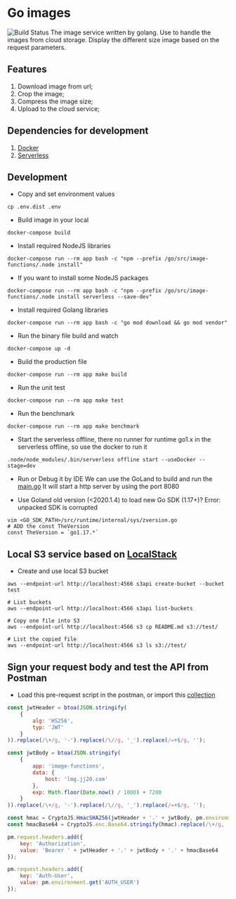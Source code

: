 # Go images
![Build Status](https://github.com/waxmoth/images/actions/workflows/build/badge.svg?branch=master)
The image service written by golang. 
Use to handle the images from cloud storage. Display the different size image based on the request parameters.

## Features
1. Download image from url;
2. Crop the image;
3. Compress the image size;
4. Upload to the cloud service;

## Dependencies for development
1. [Docker](https://www.docker.com/)
2. [Serverless](https://www.serverless.com/)

## Development
* Copy and set environment values
```shell script
cp .env.dist .env
```

* Build image in your local
```shell script
docker-compose build
```

* Install required NodeJS libraries
```shell script
docker-compose run --rm app bash -c "npm --prefix /go/src/image-functions/.node install"
```

* If you want to install some NodeJS packages
```shell script
docker-compose run --rm app bash -c "npm --prefix /go/src/image-functions/.node install serverless --save-dev"
```

* Install required Golang libraries
```shell script
docker-compose run --rm app bash -c "go mod download && go mod vendor"
```

* Run the binary file build and watch
```shell script
docker-compose up -d
```

* Build the production file
```shell script
docker-compose run --rm app make build
```

* Run the unit test
```shell script
docker-compose run --rm app make test
```

* Run the benchmark
```shell script
docker-compose run --rm app make benchmark
```

* Start the serverless offline, there no runner for runtime go1.x in the serverless offline, so use the docker to run it
```shell script
.node/node_modules/.bin/serverless offline start --useDocker --stage=dev
```

* Run or Debug it by IDE
We can use the GoLand to build and run the [main.go](./src/main.go)
It will start a http server by using the port 8080

* Use Goland old version (<2020.1.4) to load new Go SDK (1.17+)? Error: unpacked SDK is corrupted
```
vim <GO_SDK_PATH>/src/runtime/internal/sys/zversion.go
# ADD the const TheVersion
const TheVersion = `go1.17.*`
```

## Local S3 service based on [LocalStack](https://localstack.cloud/)

* Create and use local S3 bucket
```shell script
aws --endpoint-url http://localhost:4566 s3api create-bucket --bucket test

# List buckets
aws --endpoint-url http://localhost:4566 s3api list-buckets

# Copy one file into S3
aws --endpoint-url http://localhost:4566 s3 cp README.md s3://test/

# List the copied file
aws --endpoint-url http://localhost:4566 s3 ls s3://test/
```

## Sign your request body and test the API from Postman

* Load this pre-request script in the postman, or import this [collection](doc/postman/api_collection.json)

```javascript
const jwtHeader = btoa(JSON.stringify(
    {
        alg: 'HS256',
        typ: 'JWT'
    }
)).replace(/\+/g, '-').replace(/\//g, '_').replace(/=+$/g, '');

const jwtBody = btoa(JSON.stringify(
    {
        app: 'image-functions',
        data: {
            host: 'lmg.jj20.com'
        },
        exp: Math.floor(Date.now() / 1000) + 7200
    }
)).replace(/\+/g, '-').replace(/\//g, '_').replace(/=+$/g, '');

const hmac = CryptoJS.HmacSHA256(jwtHeader + '.' + jwtBody, pm.environment.get('AUTH_KEY'));
const hmacBase64 = CryptoJS.enc.Base64.stringify(hmac).replace(/\+/g, '-').replace(/\//g, '_').replace(/=+$/g, '');

pm.request.headers.add({
    key: 'Authorization',
    value: 'Bearer ' + jwtHeader + '.' + jwtBody + '.' + hmacBase64
});

pm.request.headers.add({
    key: 'Auth-User',
    value: pm.environment.get('AUTH_USER')
});
```
